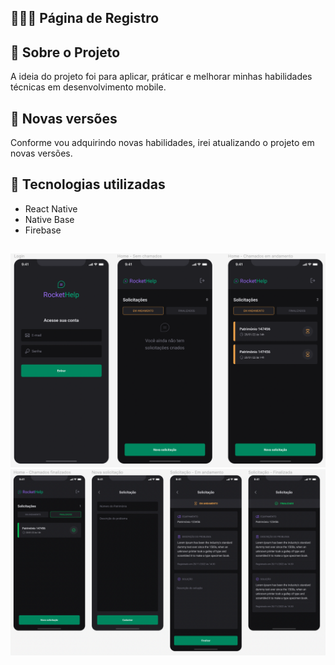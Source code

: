 ## 👨🏼‍💻 Página de Registro

## 🚀 Sobre o Projeto
A ideia do projeto foi para aplicar, práticar e melhorar minhas habilidades técnicas em desenvolvimento mobile.

## 🚀 Novas versões
Conforme vou adquirindo novas habilidades, irei atualizando o projeto em novas versões. 

## 🚀 Tecnologias utilizadas
- React Native
- Native Base
- Firebase
##
<div style="display: inline-block">
    <img src="./src/images/screenshot1.png" alt="App Screenshot 1">
    <img src="./src/images/screenshot2.png" alt="App Screenshot 2">
</div>
